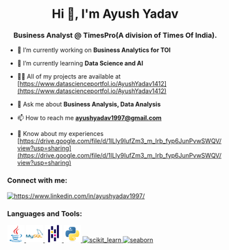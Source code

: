 <h1 align="center">Hi 👋, I'm Ayush Yadav</h1>
<h3 align="center">Business Analyst @ TimesPro(A division of Times Of India).</h3>

- 🔭 I’m currently working on **Business Analytics for TOI**

- 🌱 I’m currently learning **Data Science and AI**

- 👨‍💻 All of my projects are available at [https://www.datascienceportfol.io/AyushYadav1412](https://www.datascienceportfol.io/AyushYadav1412)

- 💬 Ask me about **Business Analysis, Data Analysis**

- 📫 How to reach me **ayushyadav1997@gmail.com**

- 📄 Know about my experiences [https://drive.google.com/file/d/1lLly9IufZm3_m_Irb_fyp6JunPvwSWQV/view?usp=sharing](https://drive.google.com/file/d/1lLly9IufZm3_m_Irb_fyp6JunPvwSWQV/view?usp=sharing)

<h3 align="left">Connect with me:</h3>
<p align="left">
<a href="https://www.linkedin.com/in/ayushyadav1997/" target="blank"><img align="center" src="https://raw.githubusercontent.com/rahuldkjain/github-profile-readme-generator/master/src/images/icons/Social/linked-in-alt.svg" alt="https://www.linkedin.com/in/ayushyadav1997/" height="30" width="40" /></a>
</p>

<h3 align="left">Languages and Tools:</h3>
<p align="left"> <a href="https://www.java.com" target="_blank" rel="noreferrer"> <img src="https://raw.githubusercontent.com/devicons/devicon/master/icons/java/java-original.svg" alt="java" width="40" height="40"/> </a> <a href="https://www.mysql.com/" target="_blank" rel="noreferrer"> <img src="https://raw.githubusercontent.com/devicons/devicon/master/icons/mysql/mysql-original-wordmark.svg" alt="mysql" width="40" height="40"/> </a> <a href="https://pandas.pydata.org/" target="_blank" rel="noreferrer"> <img src="https://raw.githubusercontent.com/devicons/devicon/2ae2a900d2f041da66e950e4d48052658d850630/icons/pandas/pandas-original.svg" alt="pandas" width="40" height="40"/> </a> <a href="https://www.python.org" target="_blank" rel="noreferrer"> <img src="https://raw.githubusercontent.com/devicons/devicon/master/icons/python/python-original.svg" alt="python" width="40" height="40"/> </a> <a href="https://scikit-learn.org/" target="_blank" rel="noreferrer"> <img src="https://upload.wikimedia.org/wikipedia/commons/0/05/Scikit_learn_logo_small.svg" alt="scikit_learn" width="40" height="40"/> </a> <a href="https://seaborn.pydata.org/" target="_blank" rel="noreferrer"> <img src="https://seaborn.pydata.org/_images/logo-mark-lightbg.svg" alt="seaborn" width="40" height="40"/> </a> </p>
